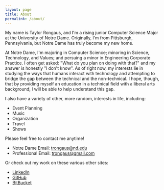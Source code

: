 ```yaml
---
layout: page
title: About
permalink: /about/
---
```


My name is Taylor Rongaus, and I'm a rising junior Computer Science Major at the University of Notre Dame. Originally, I'm from Pittsburgh, Pennsylvania, but Notre Dame has truly become my new home.

At Notre Dame, I'm majoring in Computer Science; minoring in Science, Technology, and Values; and persuing a minor in Engineering Corporate Practice. I often get asked: "What do you plan on doing with that?" and my answer is honestly "I don't know". As of right now, my interests lie in studying the ways that humans interact with technology and attempting to bridge the gap between the technical and the non-technical. I hope, though, that by providing myself an education in a technical field with a liberal arts background, I will be able to help understand this gap.

I also have a variety of other, more random, interests in life, including:

* Event Planning
* Music
* Organization
* Travel
* Shows

Please feel free to contact me anytime! 

* Notre Dame Email: trongaus@nd.edu
* Professional Email: trongaus@gmail.com

Or check out my work on these various other sites:

* [LinkedIn][trongaus-linkedin]
* [GitHub][trongaus-github]
* [BitBucket][trongaus-bitbucket]

[trongaus-linkedin]: https://www.linkedin.com/in/trongaus?trk=nav_responsive_tab_profile_pic
[trongaus-github]: http://github.com/trongaus
[trongaus-bitbucket]: http://bitbucket.com/trongaus





